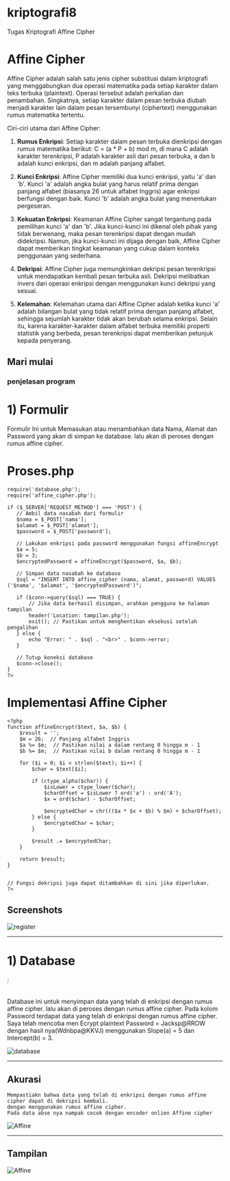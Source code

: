 # kriptografi8
 Tugas Kriptografi Affine Cipher

 # Affine Cipher

Affine Cipher adalah salah satu jenis cipher substitusi dalam kriptografi yang menggabungkan dua operasi matematika pada setiap karakter dalam teks terbuka (plaintext). Operasi tersebut adalah perkalian dan penambahan. Singkatnya, setiap karakter dalam pesan terbuka diubah menjadi karakter lain dalam pesan tersembunyi (ciphertext) menggunakan rumus matematika tertentu.

Ciri-ciri utama dari Affine Cipher:

1. **Rumus Enkripsi**: Setiap karakter dalam pesan terbuka dienkripsi dengan rumus matematika berikut: C = (a * P + b) mod m, di mana C adalah karakter terenkripsi, P adalah karakter asli dari pesan terbuka, a dan b adalah kunci enkripsi, dan m adalah panjang alfabet.

2. **Kunci Enkripsi**: Affine Cipher memiliki dua kunci enkripsi, yaitu 'a' dan 'b'. Kunci 'a' adalah angka bulat yang harus relatif prima dengan panjang alfabet (biasanya 26 untuk alfabet Inggris) agar enkripsi berfungsi dengan baik. Kunci 'b' adalah angka bulat yang menentukan pergeseran.

3. **Kekuatan Enkripsi**: Keamanan Affine Cipher sangat tergantung pada pemilihan kunci 'a' dan 'b'. Jika kunci-kunci ini dikenal oleh pihak yang tidak berwenang, maka pesan terenkripsi dapat dengan mudah didekripsi. Namun, jika kunci-kunci ini dijaga dengan baik, Affine Cipher dapat memberikan tingkat keamanan yang cukup dalam konteks penggunaan yang sederhana.

4. **Dekripsi**: Affine Cipher juga memungkinkan dekripsi pesan terenkripsi untuk mendapatkan kembali pesan terbuka asli. Dekripsi melibatkan invers dari operasi enkripsi dengan menggunakan kunci dekripsi yang sesuai.

5. **Kelemahan**: Kelemahan utama dari Affine Cipher adalah ketika kunci 'a' adalah bilangan bulat yang tidak relatif prima dengan panjang alfabet, sehingga sejumlah karakter tidak akan berubah selama enkripsi. Selain itu, karena karakter-karakter dalam alfabet terbuka memiliki properti statistik yang berbeda, pesan terenkripsi dapat memberikan petunjuk kepada penyerang.



## Mari mulai
### penjelasan program

# 1) Formulir

 Formulir Ini untuk Memasukan atau menambahkan data Nama, Alamat dan Password yang akan di simpan ke database.
 lalu akan di peroses dengan rumus affine cipher.

 # Proses.php
 ```<?php
require('database.php');
require('affine_cipher.php');

if ($_SERVER['REQUEST_METHOD'] === 'POST') {
    // Ambil data nasabah dari formulir
    $nama = $_POST['nama'];
    $alamat = $_POST['alamat'];
    $password = $_POST['password'];

    // Lakukan enkripsi pada password menggunakan fungsi affineEncrypt
    $a = 5;
    $b = 3;
    $encryptedPassword = affineEncrypt($password, $a, $b);

    // Simpan data nasabah ke database
    $sql = "INSERT INTO affine_cipher (nama, alamat, password) VALUES ('$nama', '$alamat', '$encryptedPassword')";

    if ($conn->query($sql) === TRUE) {
        // Jika data berhasil disimpan, arahkan pengguna ke halaman tampilan
        header('Location: tampilan.php');
        exit(); // Pastikan untuk menghentikan eksekusi setelah pengalihan
    } else {
        echo "Error: " . $sql . "<br>" . $conn->error;
    }

    // Tutup koneksi database
    $conn->close();
}
?> 
```
# Implementasi Affine Cipher
```
<?php
function affineEncrypt($text, $a, $b) {
    $result = '';
    $m = 26;  // Panjang alfabet Inggris
    $a %= $m;  // Pastikan nilai a dalam rentang 0 hingga m - 1
    $b %= $m;  // Pastikan nilai b dalam rentang 0 hingga m - 1

    for ($i = 0; $i < strlen($text); $i++) {
        $char = $text[$i];

        if (ctype_alpha($char)) {
            $isLower = ctype_lower($char);
            $charOffset = $isLower ? ord('a') : ord('A');
            $x = ord($char) - $charOffset;

            $encryptedChar = chr((($a * $x + $b) % $m) + $charOffset);
        } else {
            $encryptedChar = $char;
        }

        $result .= $encryptedChar;
    }

    return $result;
}


// Fungsi dekripsi juga dapat ditambahkan di sini jika diperlukan.
?>
```

  
## Screenshots

![ register](https://github.com/azizuldz/Kriptografi8/blob/main/Screenshots/form.PNG)


---------------------------------------------------------------
# 1) Database
######  :
  Database ini untuk menyimpan data yang telah di enkripsi dengan rumus affine cipher.
  lalu akan di peroses dengan rumus affine cipher.
  Pada kolom Password terdapat data yang telah di enkripsi dengan rumus affine cipher.
  Saya telah mencoba men Ecrypt plaintext Password = Jacksp@RROW dengan hasil nya(Wdnbpa@KKVJ) 
  menggunakan Slope(a) = 5 dan Intercept(b) = 3.

![ database](https://github.com/azizuldz/Kriptografi8/blob/main/Screenshots/db.PNG)




---------------------------------------------------------------
 ## Akurasi
    Mempastiakn bahwa data yang telah di enkripsi dengan rumus affine cipher dapat di dekripsi kembali.
    dengan menggunakan rumus affine cipher.
    Pada data abse nya nampak cocok dengan encoder onlien Affine cipher 

![ Affine](https://github.com/azizuldz/Kriptografi8/blob/main/Screenshots/affine.PNG)

---------------------------------------------------------------
 ## Tampilan
    

![ Affine](https://github.com/azizuldz/Kriptografi8/blob/main/Screenshots/tampilan.PNG)

